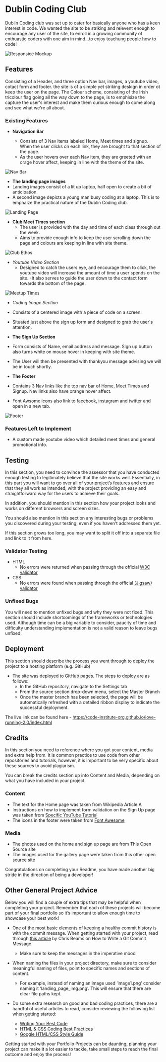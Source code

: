 # Dublin Coding Club

Dublin Coding club was set up to cater for basically anyone who has a keen interest in code. We wanted the site to be striking and relevent enough to encourage any user of the site, to enroll in a growing community of enthuastic coders with one aim in mind...to enjoy teachung people how to code!

![Responsice Mockup](https://github.com/lucyrush/readme-template/blob/master/media/love_running_mockup.png)

## Features 
Consisting of a Header, and three option Nav bar, images, a youtube video, cotact form and footer. the site is of a simple yet striking deskign in order ot keep the user on the page. The Colour scheme, consisting of the Irish tricolour flag going all the way down to the page, is to emphisize the capture the user's interest and make them curious enough to come along and see what we're all about.


### Existing Features

- __Navigation Bar__

  - Consists of 3 Nav items labeled Home, Meet times and signup. When the user clicks on each link, they are brought to that section of the page.
  - As the user hovers over each Nav item, they are greeted with an orage hover affect, keeping in line with the theme of the site.

![Nav Bar](https://github.com/lucyrush/readme-template/blob/master/media/love_running_nav.png)

- __The landing page images__
- Landing images consist of a lit up laptop, half open to create a bit of anticipation.
- A second image depicts a young man busy coding at a laptop. This is to emphaize the practical nature of the Dublin Coding club.


![Landing Page](https://github.com/lucyrush/readme-template/blob/master/media/love_running_landing.png)

- __Club Meet Times section__
  - The user is provided with the day and time of each class through out the week. 
  -  Aims to provide enough info to keep the user scrolling down the page and colours are keeping in line with site theme.

![Club Ethos](https://github.com/lucyrush/readme-template/blob/master/media/love_running_ethos.png)

- _Youtube Video Section_
  - Designed to catch the users eye, and encourage them to click, the youtube video will increase the amount of time a user spends on the site.
  -It also serves to guide the user down to the contact form towards the bottom of the page.

![Meetup Times](https://github.com/lucyrush/readme-template/blob/master/media/love_running_times.png)

- _Coding Image Section_
- Consists of a centered image with a piece of code on a screen.
- Situated just above the sign up form and designed to grab the user's attention.

- __The Sign Up Section__
- Form consists of Name, email address and message. Sign up button also turns white on mouse hover in keeping with site theme.
- The User will then be presented with thankyou message advising we will be in touch shortly.

- __The Footer__ 

- Contains 3 Nav links like the top nav bar of Home, Meet Times and Signup. Nav links also have orange hover affect.
- Font Awsome icons also link to facebook, instagram and twitter and open in a new tab.

![Footer](https://github.com/lucyrush/readme-template/blob/master/media/love_running_footer.png)


### Features Left to Implement

- A custom made youtube video which detailed meet times and general promotional info.

## Testing 

In this section, you need to convince the assessor that you have conducted enough testing to legitimately believe that the site works well. Essentially, in this part you will want to go over all of your project’s features and ensure that they all work as intended, with the project providing an easy and straightforward way for the users to achieve their goals.

In addition, you should mention in this section how your project looks and works on different browsers and screen sizes.

You should also mention in this section any interesting bugs or problems you discovered during your testing, even if you haven't addressed them yet.

If this section grows too long, you may want to split it off into a separate file and link to it from here.


### Validator Testing 

- HTML
  - No errors were returned when passing through the official [W3C validator](https://validator.w3.org/nu/?doc=https%3A%2F%2Fcode-institute-org.github.io%2Flove-running-2.0%2Findex.html)
- CSS
  - No errors were found when passing through the official [(Jigsaw) validator](https://jigsaw.w3.org/css-validator/validator?uri=https%3A%2F%2Fvalidator.w3.org%2Fnu%2F%3Fdoc%3Dhttps%253A%252F%252Fcode-institute-org.github.io%252Flove-running-2.0%252Findex.html&profile=css3svg&usermedium=all&warning=1&vextwarning=&lang=en#css)

### Unfixed Bugs

You will need to mention unfixed bugs and why they were not fixed. This section should include shortcomings of the frameworks or technologies used. Although time can be a big variable to consider, paucity of time and difficulty understanding implementation is not a valid reason to leave bugs unfixed. 

## Deployment

This section should describe the process you went through to deploy the project to a hosting platform (e.g. GitHub) 

- The site was deployed to GitHub pages. The steps to deploy are as follows: 
  - In the GitHub repository, navigate to the Settings tab 
  - From the source section drop-down menu, select the Master Branch
  - Once the master branch has been selected, the page will be automatically refreshed with a detailed ribbon display to indicate the successful deployment. 

The live link can be found here - https://code-institute-org.github.io/love-running-2.0/index.html 


## Credits 

In this section you need to reference where you got your content, media and extra help from. It is common practice to use code from other repositories and tutorials, however, it is important to be very specific about these sources to avoid plagiarism. 

You can break the credits section up into Content and Media, depending on what you have included in your project. 

### Content 

- The text for the Home page was taken from Wikipedia Article A
- Instructions on how to implement form validation on the Sign Up page was taken from [Specific YouTube Tutorial](https://www.youtube.com/)
- The icons in the footer were taken from [Font Awesome](https://fontawesome.com/)

### Media

- The photos used on the home and sign up page are from This Open Source site
- The images used for the gallery page were taken from this other open source site


Congratulations on completing your Readme, you have made another big stride in the direction of being a developer! 

## Other General Project Advice

Below you will find a couple of extra tips that may be helpful when completing your project. Remember that each of these projects will become part of your final portfolio so it’s important to allow enough time to showcase your best work! 

- One of the most basic elements of keeping a healthy commit history is with the commit message. When getting started with your project, read through [this article](https://chris.beams.io/posts/git-commit/) by Chris Beams on How to Write  a Git Commit Message 
  - Make sure to keep the messages in the imperative mood 

- When naming the files in your project directory, make sure to consider meaningful naming of files, point to specific names and sections of content.
  - For example, instead of naming an image used ‘image1.png’ consider naming it ‘landing_page_img.png’. This will ensure that there are clear file paths kept. 

- Do some extra research on good and bad coding practices, there are a handful of useful articles to read, consider reviewing the following list when getting started:
  - [Writing Your Best Code](https://learn.shayhowe.com/html-css/writing-your-best-code/)
  - [HTML & CSS Coding Best Practices](https://medium.com/@inceptiondj.info/html-css-coding-best-practice-fadb9870a00f)
  - [Google HTML/CSS Style Guide](https://google.github.io/styleguide/htmlcssguide.html#General)

Getting started with your Portfolio Projects can be daunting, planning your project can make it a lot easier to tackle, take small steps to reach the final outcome and enjoy the process! 